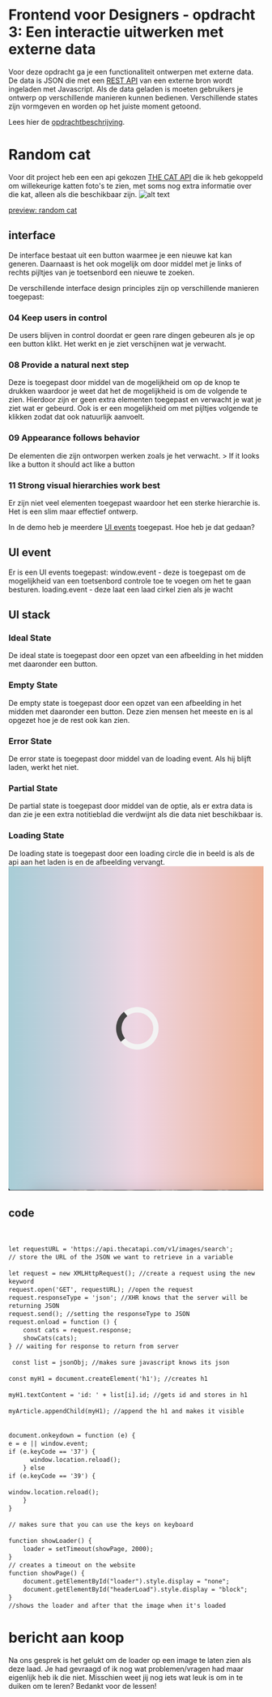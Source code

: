 # Frontend voor Designers - opdracht 3: Een interactie uitwerken met externe data

Voor deze opdracht ga je een functionaliteit ontwerpen met externe data. De data is JSON die met een [REST API](https://developer.mozilla.org/en-US/docs/Glossary/REST) van een externe bron wordt ingeladen met Javascript.  Als de data geladen is moeten gebruikers je ontwerp op verschillende manieren kunnen bedienen. Verschillende states zijn vormgeven en worden op het juiste moment getoond.

Lees hier de [opdrachtbeschrijving](./opdrachtbeschrijving.md).


# Random cat
Voor dit project heb een een api gekozen [THE CAT API](https://api.thecatapi.com) die ik heb gekoppeld om willekeurige katten foto's te zien, met soms nog extra informatie over die kat, alleen als die beschikbaar zijn.
![alt text](https://github.com/Asprengers/frontend-voor-designers-1920/blob/master/opdracht3/demo/img/api.png "api image")


[preview: random cat](https://asprengers.github.io/frontend-voor-designers-1920/opdracht3/demo/index.html)

## interface
De interface bestaat uit een button waarmee je een nieuwe kat kan generen. Daarnaast is het ook mogelijk om door middel met je links of rechts pijltjes van je toetsenbord een nieuwe te zoeken.

De verschillende interface design principles zijn op verschillende manieren toegepast:
### 04 Keep users in control
De users blijven in control doordat er geen rare dingen gebeuren als je op een button klikt. Het werkt en je ziet verschijnen wat je verwacht.

### 08 Provide a natural next step
Deze is toegepast door middel van de mogelijkheid om op de knop te drukken waardoor je weet dat het de mogelijkheid is om de volgende te zien. Hierdoor zijn er geen extra elementen toegepast en verwacht je wat je ziet wat er gebeurd. Ook is er een mogelijkheid om met pijltjes volgende te klikken zodat dat ook natuurlijk aanvoelt.

### 09 Appearance follows behavior
De elementen die zijn ontworpen werken zoals je het verwacht.  >  If it looks like a button it should act like a button 

### 11 Strong visual hierarchies work best
Er zijn niet veel elementen toegepast waardoor het een sterke hierarchie is. Het is een slim maar effectief ontwerp.

In de demo heb je meerdere [UI events](https://developer.mozilla.org/en-US/docs/Web/API/UIEvent) toegepast. Hoe heb je dat gedaan?
 
## UI event
Er is een UI events toegepast:
window.event - deze is toegepast om de mogelijkheid van een toetsenbord controle toe te voegen om het te gaan besturen. 
loading.event - deze laat een laad cirkel zien als je wacht

## UI stack
### Ideal State
De ideal state is toegepast door een opzet van een afbeelding in het midden met daaronder een button.
### Empty State
De empty state is toegepast door een opzet van een afbeelding in het midden met daaronder een button. Deze zien mensen het meeste en is al opgezet hoe je de rest ook kan zien.
### Error State
De error state is toegepast door middel van de loading event. Als hij blijft laden, werkt het niet.
### Partial State
De partial state is toegepast door middel van de optie, als er extra data is dan zie je een extra notitieblad die verdwijnt als die data niet beschikbaar is.
### Loading State
De loading state is toegepast door een loading circle die in beeld is als de api aan het laden is en de afbeelding vervangt.
![alt text](https://github.com/Asprengers/frontend-voor-designers-1920/blob/master/opdracht3/demo/img/loader.png "loader image")

## code
``` const header = document.querySelector('header'); //grab references to the <header>  elements and store them in variables:


let requestURL = 'https://api.thecatapi.com/v1/images/search';
// store the URL of the JSON we want to retrieve in a variable

let request = new XMLHttpRequest(); //create a request using the new keyword
request.open('GET', requestURL); //open the request
request.responseType = 'json'; //XHR knows that the server will be returning JSON
request.send(); //setting the responseType to JSON
request.onload = function () {
    const cats = request.response;
    showCats(cats);
} // waiting for response to return from server

 const list = jsonObj; //makes sure javascript knows its json

const myH1 = document.createElement('h1'); //creates h1
        
myH1.textContent = 'id: ' + list[i].id; //gets id and stores in h1
        
myArticle.appendChild(myH1); //append the h1 and makes it visible
      
      
document.onkeydown = function (e) {
e = e || window.event;
if (e.keyCode == '37') {
      window.location.reload();
    } else
if (e.keyCode == '39') {

window.location.reload();
    }
}

// makes sure that you can use the keys on keyboard

function showLoader() {
    loader = setTimeout(showPage, 2000);
}
// creates a timeout on the website 
function showPage() {
    document.getElementById("loader").style.display = "none";
    document.getElementById("headerLoad").style.display = "block";
}
//shows the loader and after that the image when it's loaded
```
# bericht aan koop

Na ons gesprek is het gelukt om de loader op een image te laten zien als deze laad. Je had gevraagd of ik nog wat problemen/vragen had maar eigenlijk heb ik die niet. Misschien weet jij nog iets wat leuk is om in te duiken om te leren? Bedankt voor de lessen!

        
        